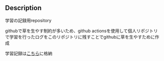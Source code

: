 ## Description
学習の記録用repository<br>

githubで草を生やす制約が多いため、github actionsを使用して個人リポジトリで学習を行ったログをこのリポジトリに残すことでgithubに草を生やすために作成

学習記録は[こちら](https://github.com/onishi-teppei/study-log/tree/main/study-log)に格納
